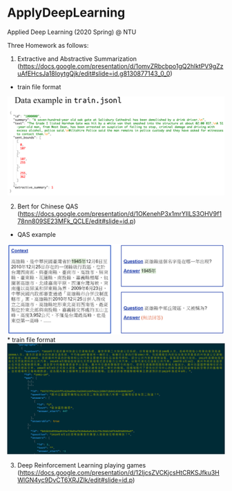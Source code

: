 # ApplyDeepLearning

Applied Deep Learning (2020 Spring) @ NTU

Three Homework as follows:
   1. Extractive and Abstractive Summarization (https://docs.google.com/presentation/d/1omvZRbcbpo1gQ2hlktPV9gZzuAfEHcsJa18IoytgQjk/edit#slide=id.g8130877143_0_0)
   * train file format
   <img src='./extractive_abstractive_summarization/summarization_example.PNG' width='600'>
   
   2. Bert for Chinese QAS (https://docs.google.com/presentation/d/1OKenehP3x1mrYIlLS3OHV9f178nn809SE23MFk_QCLE/edit#slide=id.p)
   * QAS example 
   <img src='./Bert_for_chinese_answering/QASsample.PNG' width='600'>
   * train file format
   <img src='./Bert_for_chinese_answering/dataformat.PNG' width='600'>
   
   
   3. Deep Reinforcement Learning playing games (https://docs.google.com/presentation/d/12IjcsZVCKjcsHtCRKSJfku3HWlGN4yc9DvCT6XRJZlk/edit#slide=id.p)
